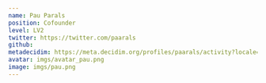 ```yaml
---
name: Pau Parals
position: Cofounder
level: LV2
twitter: https://twitter.com/paarals
github: 
metadecidim: https://meta.decidim.org/profiles/paarals/activity?locale=ca
avatar: imgs/avatar_pau.png
image: imgs/pau.png
---
```

